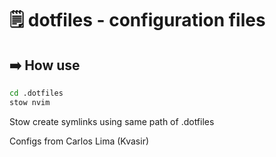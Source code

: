 # :spiral_notepad: dotfiles - configuration files

## :arrow_right: How use
```zsh
cd .dotfiles
stow nvim
```
Stow create symlinks using same path of .dotfiles

Configs from Carlos Lima (Kvasir)